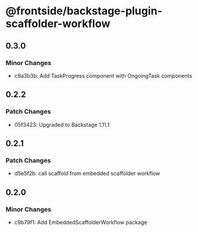 # @frontside/backstage-plugin-scaffolder-workflow

## 0.3.0

### Minor Changes

- c9a3b3b: Add TaskProgress component with OngoingTask components

## 0.2.2

### Patch Changes

- 05f3423: Upgraded to Backstage 1.11.1

## 0.2.1

### Patch Changes

- d5e5f2b: call scaffold from embedded scaffolder workflow

## 0.2.0

### Minor Changes

- c9b79f1: Add EmbeddedScaffolderWorkflow package

